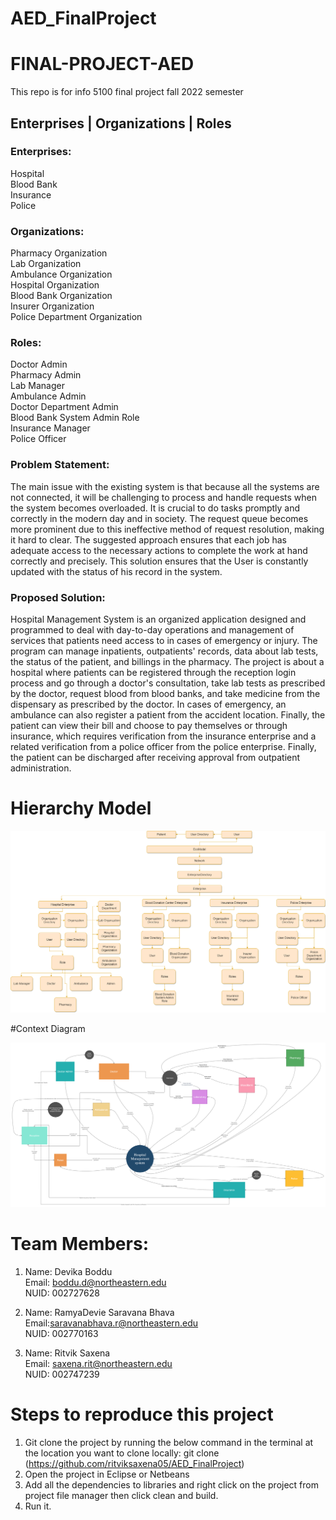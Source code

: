 # AED_FinalProject
# FINAL-PROJECT-AED
This repo is for info 5100 final project fall 2022 semester


## Enterprises | Organizations | Roles

### Enterprises:
Hospital</br>
Blood Bank</br>
Insurance</br>
Police</br>

### Organizations:
Pharmacy Organization</br>
Lab Organization</br>
Ambulance Organization</br>
Hospital Organization</br>
Blood Bank Organization</br>
Insurer Organization</br>
Police Department Organization</br>

### Roles:
Doctor Admin</br>
Pharmacy Admin</br>
Lab Manager</br>
Ambulance Admin</br>
Doctor Department Admin</br>
Blood Bank System Admin Role</br>
Insurance Manager</br>
Police Officer</br>

### Problem Statement:
The main issue with the existing system is that because all the systems are not connected, it will be challenging to process and handle requests when the system becomes overloaded. It is crucial to do tasks promptly and correctly in the modern day and in society. The request queue becomes more prominent due to this ineffective method of request resolution, making it hard to clear. The suggested approach ensures that each job has adequate access to the necessary actions to complete the work at hand correctly and precisely. This solution ensures that the User is constantly updated with the status of his record in the system. </br>

### Proposed Solution:
Hospital Management System is an organized application designed and programmed to deal with day-to-day operations and management of services that patients need access to in cases of emergency or injury. The program can manage inpatients, outpatients' records, data about lab tests, the status of the patient, and billings in the pharmacy. The project is about a hospital where patients can be registered through the reception login process and go through a doctor's consultation, take lab tests as prescribed by the doctor, request blood from blood banks, and take medicine from the dispensary as prescribed by the doctor. In cases of emergency, an ambulance can also register a patient from the accident location. Finally, the patient can view their bill and choose to pay themselves or through insurance, which requires verification from the insurance enterprise and a related verification from a police officer from the police enterprise. Finally, the patient can be discharged after receiving approval from outpatient administration.


# Hierarchy Model

![Hospital Management System](https://github.com/ritviksaxena05/AED_FinalProject/blob/7f60d479d8368e1f951cc720e859ddc9454611da/Project%20Model%20Diagram.drawio%20(1).png)

#Context Diagram

![Hospital Management System](https://github.com/ritviksaxena05/AED_FinalProject/blob/5c7a387288c10eb0ce2cb8c68a8c10520c3aa304/context%20diagram.jpg)

# Team Members:

1.  Name: Devika Boddu </br>
    Email:  boddu.d@northeastern.edu </br>
    NUID: 002727628

2.  Name: RamyaDevie Saravana Bhava </br>
    Email:saravanabhava.r@northeastern.edu </br>
    NUID: 002770163

3.  Name: Ritvik Saxena </br>
    Email: saxena.rit@northeastern.edu </br>
    NUID: 002747239

# Steps to reproduce this project

1. Git clone the project by running the below command in the terminal at the location you want to clone locally:  git clone (https://github.com/ritviksaxena05/AED_FinalProject)
2. Open the project in Eclipse or Netbeans
3. Add all the dependencies to libraries and right click on the project from project file manager then click clean and build.
4. Run it.
